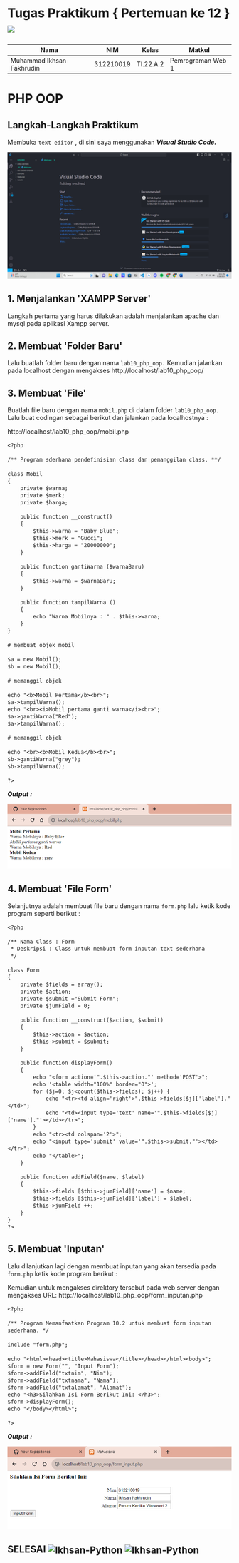 # Tugas Praktikum { Pertemuan ke 12 } <img src=https://seeklogo.com/images/E/elephpant-mascot-php-logo-4C78D1AC4E-seeklogo.com.png width="120px"  >


|**Nama**|**NIM**|**Kelas**|**Matkul**|
|----|---|-----|------|
|Muhammad Ikhsan Fakhrudin|312210019|TI.22.A.2|Pemrograman Web 1|

# PHP OOP

## Langkah-Langkah Praktikum

Membuka ``text editor`` , di sini saya menggunakan ***Visual Studio Code.***

![](screenshot/Home%20Screen%20VSC.png)

## 1. Menjalankan 'XAMPP Server'

Langkah pertama yang harus dilakukan adalah menjalankan apache dan mysql pada aplikasi Xampp server.

## 2. Membuat 'Folder Baru'

Lalu buatlah folder baru dengan nama ``lab10_php_oop.`` Kemudian jalankan pada localhost dengan mengakses http://localhost/lab10_php_oop/

## 3. Membuat 'File'

Buatlah file baru dengan nama ``mobil.php`` di dalam folder ``lab10_php_oop.`` Lalu buat codingan sebagai berikut dan jalankan pada localhostnya :

http://localhost/lab10_php_oop/mobil.php

```
<?php

/** Program sderhana pendefinisian class dan pemanggilan class. **/

class Mobil
{
    private $warna;
    private $merk;
    private $harga;

    public function __construct()
    {
        $this->warna = "Baby Blue";
        $this->merk = "Gucci";
        $this->harga = "20000000";
    }

    public function gantiWarna ($warnaBaru)
    {
        $this->warna = $warnaBaru;
    }

    public function tampilWarna ()
    {
        echo "Warna Mobilnya : " . $this->warna;
    }
}

# membuat objek mobil

$a = new Mobil();
$b = new Mobil();

# memanggil objek

echo "<b>Mobil Pertama</b><br>";
$a->tampilWarna();
echo "<br><i>Mobil pertama ganti warna</i><br>";
$a->gantiWarna("Red");
$a->tampilWarna();

# memanggil objek

echo "<br><b>Mobil Kedua</b><br>";
$b->gantiWarna("grey");
$b->tampilWarna();

?>
```

***Output :***

![](screenshot/ss1.png)

## 4. Membuat 'File Form'

Selanjutnya adalah membuat file baru dengan nama ``form.php`` lalu ketik kode program seperti berikut :

```
<?php

/** Nama Class : Form
 * Deskripsi : Class untuk membuat form inputan text sederhana
 */

class Form
{
    private $fields = array();
    private $action;
    private $submit ="Submit Form";
    private $jumField = 0;

    public function __construct($action, $submit)
    {
        $this->action = $action;
        $this->submit = $submit;
    }

    public function displayForm()
    {
        echo "<form action='".$this->action."' method='POST'>";
        echo '<table width="100%" border="0">';
        for ($j=0; $j<count($this->fields); $j++) {
            echo "<tr><td align='right'>".$this->fields[$j]['label']."</td>";
            echo "<td><input type='text' name='".$this->fields[$j]['name']."'></td></tr>";
        }
        echo "<tr><td colspan='2'>";
        echo "<input type='submit' value='".$this->submit."'></td></tr>";
        echo "</table>";
    }

    public function addField($name, $label)
    {
        $this->fields [$this->jumField]['name'] = $name;
        $this->fields [$this->jumField]['label'] = $label;
        $this->jumField ++;
    }
}
?>
```

## 5. Membuat 'Inputan'

Lalu dilanjutkan lagi dengan membuat inputan yang akan tersedia pada ``form.php`` ketik kode program berikut :

Kemudian untuk mengakses direktory tersebut pada web server dengan mengakses URL: http://localhost/lab10_php_oop/form_inputan.php

```
<?php

/** Program Memanfaatkan Program 10.2 untuk membuat form inputan sederhana. */

include "form.php";

echo "<html><head><title>Mahasiswa</title></head></html><body>";
$form = new Form("", "Input Form");
$form->addField("txtnim", "Nim");
$form->addField("txtnama", "Nama");
$form->addField("txtalamat", "Alamat");
echo "<h3>Silahkan Isi Form Berikut Ini: </h3>";
$form->displayForm();
echo "</body></html>";

?>
```

***Output :***

![](screenshot/ss2.png)


## SELESAI <img align="center" alt="Ikhsan-Python" height="40" width="45" src="https://em-content.zobj.net/source/microsoft-teams/337/student_1f9d1-200d-1f393.png"> <img align="center" alt="Ikhsan-Python" height="40" width="45" src="https://em-content.zobj.net/thumbs/160/twitter/348/flag-indonesia_1f1ee-1f1e9.png">